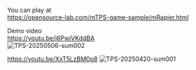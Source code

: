   
You can play at  
https://opensource-lab.com/mTPS-game-sample/mRapier.html  

Demo video  
https://youtu.be/i6PwiVKddBA  
![TPS-20250506-sum002](https://github.com/user-attachments/assets/50a47263-c6b2-4a19-a27c-ffb31e4b2521)  
  
https://youtu.be/XxT5LzBM0p8
![TPS-20250420-sum001](https://github.com/user-attachments/assets/31f8211a-d244-4583-aac8-229990ce737b)  
